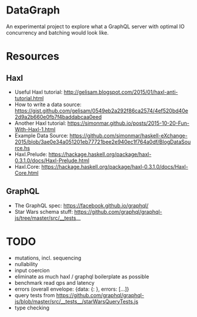 # DataGraph

An experimental project to explore what a GraphQL server with optimal IO concurrency and batching would look like.

# Resources

## Haxl

- Useful Haxl tutorial: http://gelisam.blogspot.com/2015/01/haxl-anti-tutorial.html
- How to write a data source: https://gist.github.com/gelisam/0549eb2a292f86ca2574/4ef520bd40e2d9a2b660e0fb7f4baddabcaa0eed
- Another Haxl tutorial: https://simonmar.github.io/posts/2015-10-20-Fun-With-Haxl-1.html
- Example Data Source: https://github.com/simonmar/haskell-eXchange-2015/blob/3ae0e34a051201eb77721bee2e940ec1f764a0df/BlogDataSource.hs
- Haxl.Prelude: https://hackage.haskell.org/package/haxl-0.3.1.0/docs/Haxl-Prelude.html
- Haxl.Core: https://hackage.haskell.org/package/haxl-0.3.1.0/docs/Haxl-Core.html

## GraphQL

- The GraphQL spec: https://facebook.github.io/graphql/
- Star Wars schema stuff: https://github.com/graphql/graphql-js/tree/master/src/__tests__

# TODO

- mutations, incl. sequencing
- nullability
- input coercion
- eliminate as much haxl / graphql boilerplate as possible
- benchmark read qps and latency
- errors (overall envelope: {data: {<query>: <response>}, errors: [...]}
- query tests from https://github.com/graphql/graphql-js/blob/master/src/__tests__/starWarsQueryTests.js
- type checking
